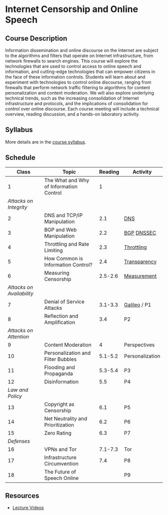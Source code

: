 # Internet Censorship and Online Speech

## Course Description 

Information dissemination and online discourse on the Internet are
subject to the algorithms and filters that operate on Internet
infrastructure, from network firewalls to search engines. This course
will explore the technologies that are used to control access to online
speech and information, and cutting-edge technologies that can empower
citizens in the face of these information controls. Students will learn
about and experiment with technologies to control online discourse,
ranging from firewalls that perform network traffic filtering to
algorithms for content personalization and content moderation. We will
also explore underlying technical trends, such as the increasing
consolidation of Internet infrastructure and protocols, and the
implications of consolidation for control over online discourse. Each
course meeting will include a technical overview, reading discussion,
and a hands-on laboratory activity.

## Syllabus

More details are in the [course syllabus](syllabus.md).

## Schedule


| **Class**                 | **Topic**                               | **Reading** | **Activity**                                            |
|---------------------------|-----------------------------------------|-------------|---------------------------------------------------------|
| 1                         | The What and Why of Information Control | 1           |                                                         |
| *Attacks on Integrity*    |                                         |             |                                                         |
| 2                         | DNS and TCP/IP Manipulation             | 2.1         | [DNS](activities/dns.md)                                |
| 3                         | BGP and Web Manipulation                | 2.2         | [BGP](activities/bgp.md) [DNSSEC](activities/dnssec.md) |
| 4                         | Throttling and Rate Limiting            | 2.3         | [Throttling](activities/throttling.md)                  |
| 5                         | How Common is Information Control?      | 2.4         | [Transparency](activities/transparency.md)              |
| 6                         | Measuring Censorship                    | 2.5-2.6     | [Measurement](activities/measurement.md)                |
| *Attacks on Availability* |                                         |             |                                                         |
| 7                         | Denial of Service Attacks               | 3.1-3.3     | [Galileo](https://cloudflare.com/galileo/) / P1     |
| 8                         | Reflection and Amplification            | 3.4         | P2                                                      |
| *Attacks on Attention*    |                                         |             |                                                         |
| 9                         | Content Moderation                      | 4           | Perspectives                                            |
| 10                        | Personalization and Filter Bubbles      | 5.1-5.2     | Personalization                                         |
| 11                        | Flooding and Propaganda                 | 5.3-5.4     | P3                                                      |
| 12                        | Disinformation                          | 5.5         | P4                                                      |
| *Law and Policy*          |                                         |             |                                                         |
| 13                        | Copyright as Censorship                 | 6.1         | P5                                                      |
| 14                        | Net Neutrality and Prioritization       | 6.2         | P6                                                      |
| 15                        | Zero Rating                             | 6.3         | P7                                                      |
| *Defenses*                |                                         |             |                                                         |
| 16                        | VPNs and Tor                            | 7.1-7.3     | Tor                                                     |
| 17                        | Infrastructure Circumvention            | 7.4         | P8                                                      |
| 18                        | The Future of Speech Online             |             | P9                                                      |

## Resources

* [Lecture
  Videos](https://youtube.com/playlist?list=PLpherdrLyny9vAH3GUofYRu4Ig8wY9Lho)
